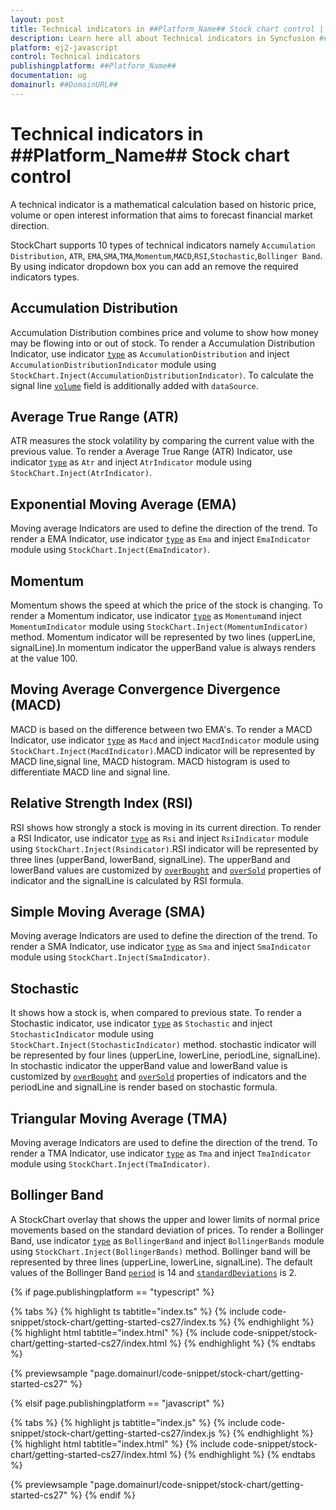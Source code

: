 ```yaml
---
layout: post
title: Technical indicators in ##Platform_Name## Stock chart control | Syncfusion
description: Learn here all about Technical indicators in Syncfusion ##Platform_Name## Stock chart control of Syncfusion Essential JS 2 and more.
platform: ej2-javascript
control: Technical indicators 
publishingplatform: ##Platform_Name##
documentation: ug
domainurl: ##DomainURL##
---
```

<!-- markdownlint-disable MD036 -->

# Technical indicators in ##Platform_Name## Stock chart control

A technical indicator is a mathematical calculation based on historic price, volume or open interest information that aims to forecast financial market direction.

StockChart supports 10 types of technical indicators namely `Accumulation Distribution`, `ATR`, `EMA`,`SMA`,`TMA`,`Momentum`,`MACD`,`RSI`,`Stochastic`,`Bollinger Band`. By using indicator dropdown box you can add an remove the required indicators types.

## Accumulation Distribution

Accumulation Distribution combines price and volume to show how money may be flowing into or out of stock. To render a Accumulation Distribution Indicator, use indicator [`type`](../api/stock-chart/stockChartIndicator/#type) as `AccumulationDistribution` and inject
`AccumulationDistributionIndicator` module using `StockChart.Inject(AccumulationDistributionIndicator)`. To calculate the signal line [`volume`](../api/stock-chart/stockChartIndicator/#volume) field is additionally added with `dataSource`.

## Average True Range (ATR)

ATR measures the stock volatility by comparing the current value with the previous value. To render a Average True Range (ATR) Indicator,
use indicator [`type`](../api/stock-chart/stockChartIndicator/#type) as `Atr` and inject `AtrIndicator` module using `StockChart.Inject(AtrIndicator)`.

## Exponential Moving Average (EMA)

Moving average Indicators are used to define the direction of the trend. To render a EMA Indicator, use indicator [`type`](../api/stock-chart/stockChartIndicator/#type) as `Ema` and inject `EmaIndicator` module using `StockChart.Inject(EmaIndicator)`.

## Momentum

Momentum shows the speed at which the price of the stock is changing. To render a Momentum indicator, use indicator [`type`](../api/stock-chart/stockChartIndicator/#type) as `Momentum`and inject `MomentumIndicator` module using `StockChart.Inject(MomentumIndicator)` method. Momentum indicator will be represented by two lines (upperLine, signalLine).In momentum indicator the upperBand value is always renders at the value 100.

## Moving Average Convergence Divergence (MACD)

MACD is based on the difference between two EMA's. To render a MACD Indicator, use indicator [`type`](../api/stock-chart/stockChartIndicator/#type) as `Macd` and inject `MacdIndicator` module using `StockChart.Inject(MacdIndicator)`.MACD indicator will be represented by MACD line,signal line, MACD histogram. MACD histogram is used to differentiate MACD line and signal line.

## Relative Strength Index (RSI)

RSI shows how strongly a stock is moving in its current direction. To render a RSI Indicator, use indicator [`type`](../api/stock-chart/stockChartIndicator/#type) as `Rsi` and inject `RsiIndicator` module using `StockChart.Inject(Rsindicator)`.RSI indicator will be represented
by three lines (upperBand, lowerBand, signalLine). The upperBand and lowerBand values are customized by [`overBought`](../api/stock-chart/stockChartIndicator/#overbought) and [`overSold`](../api/stock-chart/stockChartIndicator/#oversold) properties of indicator and the signalLine is calculated by RSI formula.

## Simple Moving Average (SMA)

Moving average Indicators are used to define the direction of the trend. To render a SMA Indicator, use indicator [`type`](../api/stock-chart/stockChartIndicator/#type) as `Sma` and inject `SmaIndicator` module using `StockChart.Inject(SmaIndicator)`.

## Stochastic

It shows how a stock is, when compared to previous state. To render a Stochastic indicator, use indicator [`type`](../api/stock-chart/stockChartIndicator/#type) as `Stochastic` and inject `StochasticIndicator` module using `StockChart.Inject(StochasticIndicator)` method.
stochastic indicator will be represented by four lines (upperLine, lowerLine, periodLine, signalLine). In stochastic indicator the upperBand value and lowerBand value is customized by [`overBought`](../api/stock-chart/stockChartIndicator/#overbought) and [`overSold`](../api/stock-chart/stockChartIndicator/#oversold) properties of indicators and the periodLine and signalLine is render based on stochastic formula.

## Triangular Moving Average (TMA)

Moving average Indicators are used to define the direction of the trend. To render a TMA Indicator, use indicator [`type`](../api/stock-chart/stockChartIndicator/#type) as `Tma` and inject `TmaIndicator` module using `StockChart.Inject(TmaIndicator)`.

## Bollinger Band

A StockChart overlay that shows the upper and lower limits of normal price movements based on the standard deviation of prices. To render a Bollinger Band, use indicator [`type`](../api/stock-chart/stockChartIndicator/#type) as `BollingerBand` and inject `BollingerBands` module using `StockChart.Inject(BollingerBands)` method. Bollinger band will be represented by three lines (upperLine, lowerLine, signalLine).
The default values of the Bollinger Band [`period`](../api/stock-chart/stockChartIndicator/#period) is 14 and [`standardDeviations`](../api/stock-chart/stockChartIndicator/#standarddeviation) is 2.

{% if page.publishingplatform == "typescript" %}

 {% tabs %}
{% highlight ts tabtitle="index.ts" %}
{% include code-snippet/stock-chart/getting-started-cs27/index.ts %}
{% endhighlight %}
{% highlight html tabtitle="index.html" %}
{% include code-snippet/stock-chart/getting-started-cs27/index.html %}
{% endhighlight %}
{% endtabs %}
        
{% previewsample "page.domainurl/code-snippet/stock-chart/getting-started-cs27" %}

{% elsif page.publishingplatform == "javascript" %}

{% tabs %}
{% highlight js tabtitle="index.js" %}
{% include code-snippet/stock-chart/getting-started-cs27/index.js %}
{% endhighlight %}
{% highlight html tabtitle="index.html" %}
{% include code-snippet/stock-chart/getting-started-cs27/index.html %}
{% endhighlight %}
{% endtabs %}

{% previewsample "page.domainurl/code-snippet/stock-chart/getting-started-cs27" %}
{% endif %}
